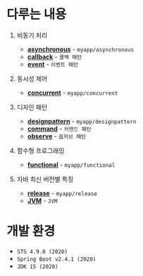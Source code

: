 # 다루는 내용
1. 비동기 처리
   - [**asynchronous**](./src/main/java/myapp/asynchronous) - `myapp/asynchronous`
   - [**callback**](./src/main/java/myapp/asynchronous/callback) - `콜백 패턴`
   - [**event**](./src/main/java/myapp/asynchronous/event) - `이벤트 패턴`

1. 동시성 제어
   - [**concurrent**](./src/main/java/myapp/concurrent) - `myapp/concurrent`

1. 디자인 패턴
   - [**designpattern**](./src/main/java/myapp/designpattern) - `myapp/designpattern`
   - [**command**](./src/main/java/myapp/designpattern/command) - `커맨드 패턴`
   - [**observe**](./src/main/java/myapp/designpattern/observe) - `옵저브 패턴`

1. 함수형 프로그래밍
   - [**functional**](./src/main/java/myapp/functional) - `myapp/functional`

1. 자바 최신 버전별 특징
   - [**release**](./src/main/java/myapp/release) - `myapp/release`
   - [**JVM**](./docs) - `JVM`

# 개발 환경
   - `STS 4.9.0 (2020)`
   - `Spring Boot v2.4.1 (2020)`
   - `JDK 15 (2020)`
